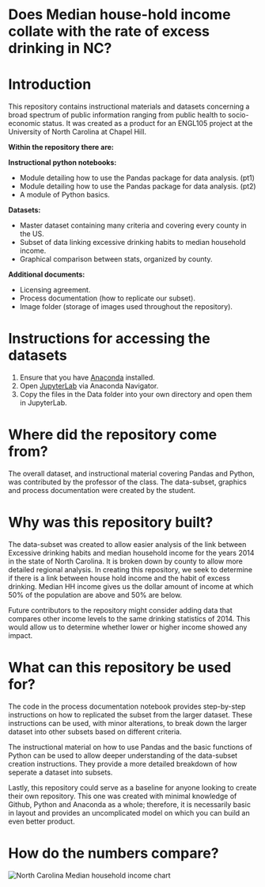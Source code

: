 # Does Median house-hold income collate with the rate of excess drinking in NC?
# Introduction
This repository contains instructional materials and datasets concerning a broad spectrum of public information ranging from public health to socio-economic status. It was created as a product for an ENGL105 project at the University of North Carolina at Chapel Hill.

**Within the repository there are:**

**Instructional python notebooks:**
* Module detailing how to use the Pandas package for data analysis. (pt1)
* Module detailing how to use the Pandas package for data analysis. (pt2)
* A module of Python basics.

**Datasets:**
* Master dataset containing many criteria and covering every county in the US.
* Subset of data linking excessive drinking habits to median household income.
* Graphical comparison between stats, organized by county.

**Additional documents:**
* Licensing agreement.
* Process documentation (how to replicate our subset).
* Image folder (storage of images used throughout the repository).

# Instructions for accessing the datasets
1. Ensure that you have [Anaconda](https://www.anaconda.com/) installed.
2. Open [JupyterLab](https://github.com/DTucker17/Comparison-of-NC-HH-income-to-excessive-drinking-rates/blob/main/Images/Anaconda%20nav%20page.png) via Anaconda Navigator.
3. Copy the files in the Data folder into your own directory and open them in JupyterLab.

# Where did the repository come from?
The overall dataset, and instructional material covering Pandas and Python, was contributed by the professor of the class. The data-subset, graphics and process documentation were created by the student.

# Why was this repository built?
The data-subset was created to allow easier analysis of the link between Excessive drinking habits and median household income for the years 2014 in the state of North Carolina. It is broken down by county to allow more detailed regional analysis. In creating this repository, we seek to determine if there is a link between house hold income and the habit of excess drinking. Median HH income gives us the dollar amount of income at which 50% of the population are above and 50% are below.

Future contributors to the repository might consider adding data that compares other income levels to the same drinking statistics of 2014. This would allow us to determine whether lower or higher income showed any impact.

# What can this repository be used for?
The code in the process documentation notebook provides step-by-step instructions on how to replicated the subset from the larger dataset. These instructions can be used, with minor alterations, to break down the larger dataset into other subsets based on different criteria. 

The instructional material on how to use Pandas and the basic functions of Python can be used to allow deeper understanding of the data-subset creation instructions. They provide a more detailed breakdown of how seperate a dataset into subsets.

Lastly, this repository could serve as a baseline for anyone looking to create their own repository. This one was created with minimal knowledge of Github, Python and Anaconda as a whole; therefore, it is necessarily basic in layout and provides an uncomplicated model on which you can build an even better product.

# How do the numbers compare?
![North Carolina Median household income chart](https://github.com/DTucker17/Project-3---ENLG105/blob/main/Datasets/NC%20median%20HH%20income%20-%20Excessive%20drinking.png)


